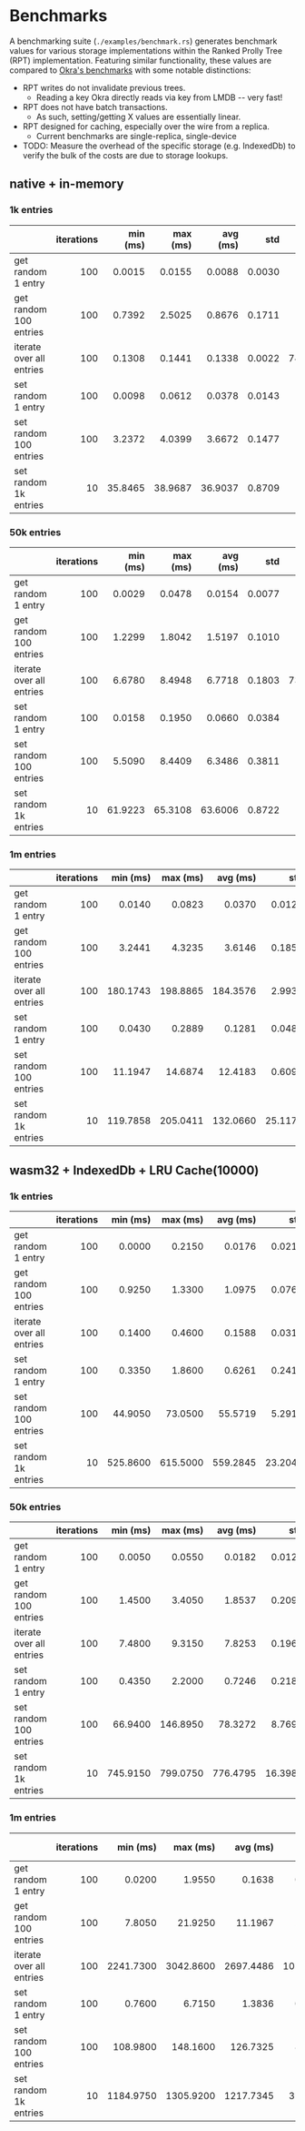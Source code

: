 # Benchmarks

A benchmarking suite (`./examples/benchmark.rs`) generates benchmark values for various storage implementations within
the Ranked Prolly Tree (RPT) implementation.
Featuring similar functionality, these values are compared to [Okra's benchmarks](https://github.com/canvasxyz/okra/blob/main/BENCHMARKS.md)
with some notable distinctions:

* RPT writes do not invalidate previous trees.
  * Reading a key Okra directly reads via key from LMDB -- very fast!
* RPT does not have batch transactions.
  * As such, setting/getting X values are essentially linear.
* RPT designed for caching, especially over the wire from a replica.
  * Current benchmarks are single-replica, single-device
* TODO: Measure the overhead of the specific storage (e.g. IndexedDb) to verify the bulk of the costs are due to storage lookups.

## native + in-memory

### 1k entries

|                                | iterations |   min (ms) |   max (ms) |   avg (ms) |      std |    ops / s |
| :----------------------------- | ---------: | ---------: | ---------: | ---------: | -------: | ---------: |
| get random 1 entry             |        100 |     0.0015 |     0.0155 |     0.0088 |   0.0030 |     113419 |
| get random 100 entries         |        100 |     0.7392 |     2.5025 |     0.8676 |   0.1711 |     115265 |
| iterate over all entries       |        100 |     0.1308 |     0.1441 |     0.1338 |   0.0022 |    7472069 |
| set random 1 entry             |        100 |     0.0098 |     0.0612 |     0.0378 |   0.0143 |      26490 |
| set random 100 entries         |        100 |     3.2372 |     4.0399 |     3.6672 |   0.1477 |      27268 |
| set random 1k entries          |         10 |    35.8465 |    38.9687 |    36.9037 |   0.8709 |      27098 |

### 50k entries

|                                | iterations |   min (ms) |   max (ms) |   avg (ms) |      std |    ops / s |
| :----------------------------- | ---------: | ---------: | ---------: | ---------: | -------: | ---------: |
| get random 1 entry             |        100 |     0.0029 |     0.0478 |     0.0154 |   0.0077 |      65137 |
| get random 100 entries         |        100 |     1.2299 |     1.8042 |     1.5197 |   0.1010 |      65802 |
| iterate over all entries       |        100 |     6.6780 |     8.4948 |     6.7718 |   0.1803 |    7383522 |
| set random 1 entry             |        100 |     0.0158 |     0.1950 |     0.0660 |   0.0384 |      15160 |
| set random 100 entries         |        100 |     5.5090 |     8.4409 |     6.3486 |   0.3811 |      15751 |
| set random 1k entries          |         10 |    61.9223 |    65.3108 |    63.6006 |   0.8722 |      15723 |

### 1m entries

|                                | iterations |   min (ms) |   max (ms) |   avg (ms) |      std |    ops / s |
| :----------------------------- | ---------: | ---------: | ---------: | ---------: | -------: | ---------: |
| get random 1 entry             |        100 |     0.0140 |     0.0823 |     0.0370 |   0.0128 |      27051 |
| get random 100 entries         |        100 |     3.2441 |     4.3235 |     3.6146 |   0.1856 |      27666 |
| iterate over all entries       |        100 |   180.1743 |   198.8865 |   184.3576 |   2.9930 |    5424242 |
| set random 1 entry             |        100 |     0.0430 |     0.2889 |     0.1281 |   0.0480 |       7808 |
| set random 100 entries         |        100 |    11.1947 |    14.6874 |    12.4183 |   0.6094 |       8053 |
| set random 1k entries          |         10 |   119.7858 |   205.0411 |   132.0660 |  25.1173 |       7572 |

## wasm32 + IndexedDb + LRU Cache(10000)

### 1k entries

|                                | iterations |   min (ms) |   max (ms) |   avg (ms) |      std |    ops / s |
| :----------------------------- | ---------: | ---------: | ---------: | ---------: | -------: | ---------: |
| get random 1 entry             |        100 |     0.0000 |     0.2150 |     0.0176 |   0.0215 |      56657 |
| get random 100 entries         |        100 |     0.9250 |     1.3300 |     1.0975 |   0.0762 |      91116 |
| iterate over all entries       |        100 |     0.1400 |     0.4600 |     0.1588 |   0.0313 |    6297229 |
| set random 1 entry             |        100 |     0.3350 |     1.8600 |     0.6261 |   0.2411 |       1597 |
| set random 100 entries         |        100 |    44.9050 |    73.0500 |    55.5719 |   5.2910 |       1799 |
| set random 1k entries          |         10 |   525.8600 |   615.5000 |   559.2845 |  23.2049 |       1788 |
    
### 50k entries
    
|                                | iterations |   min (ms) |   max (ms) |   avg (ms) |      std |    ops / s |
| :----------------------------- | ---------: | ---------: | ---------: | ---------: | -------: | ---------: |
| get random 1 entry             |        100 |     0.0050 |     0.0550 |     0.0182 |   0.0123 |      54795 |
| get random 100 entries         |        100 |     1.4500 |     3.4050 |     1.8537 |   0.2098 |      53945 |
| iterate over all entries       |        100 |     7.4800 |     9.3150 |     7.8253 |   0.1963 |     900966 |
| set random 1 entry             |        100 |     0.4350 |     2.2000 |     0.7246 |   0.2181 |       1380 |
| set random 100 entries         |        100 |    66.9400 |   146.8950 |    78.3272 |   8.7690 |       1277 |
| set random 1k entries          |         10 |   745.9150 |   799.0750 |   776.4795 |  16.3981 |       1288 |
    
    
### 1m entries
    
|                                | iterations |   min (ms) |   max (ms) |   avg (ms) |      std |    ops / s |
| :----------------------------- | ---------: | ---------: | ---------: | ---------: | -------: | ---------: |
| get random 1 entry             |        100 |     0.0200 |     1.9550 |     0.1638 |   0.2053 |       6103 |
| get random 100 entries         |        100 |     7.8050 |    21.9250 |    11.1967 |   2.1361 |       8931 |
| iterate over all entries       |        100 |  2241.7300 |  3042.8600 |  2697.4486 | 105.5341 |       4507 |
| set random 1 entry             |        100 |     0.7600 |     6.7150 |     1.3836 |   0.6509 |        723 |
| set random 100 entries         |        100 |   108.9800 |   148.1600 |   126.7325 |   8.2948 |        789 |
| set random 1k entries          |         10 |  1184.9750 |  1305.9200 |  1217.7345 |  31.6706 |        821 |
